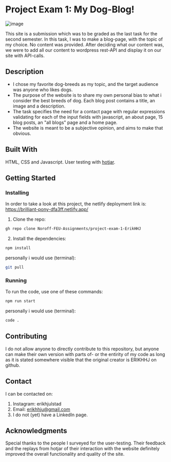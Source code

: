# Project Exam 1: My Dog-Blog!
![image](https://i.gyazo.com/3a23938f0f8f97bdd0943af2fd732694.png)

This site is a submission which was to be graded as the last task for the second semester. In this task, I was to make a blog-page, with the topic of my choice. No content was provided. After deciding what our content was, we were to add all our content to wordpress rest-API and display it on our site with API-calls. 

## Description
- I chose my favorite dog-breeds as my topic, and the target audience was anyone who likes dogs. 
- The purpose of the website is to share my own personal bias to what i consider the best breeds of dog. Each blog post contains a title, an image and a description.  
- The task specifies the need for a contact page with regular expressions validating for each of the input fields with javascript, an about page, 15 blog posts, an "all blogs" page and a home page.
- The website is meant to be a subjective opinion, and aims to make that obvious. 


## Built With
HTML, CSS and Javascript.
User testing with [hotjar](https://hotjar.com). 

## Getting Started
### Installing
In order to take a look at this project, the netlify deployment link is: https://brilliant-pony-dfa3ff.netlify.app/

1. Clone the repo:
```bash
gh repo clone Noroff-FEU-Assignments/project-exam-1-ErikHHJ
```
2. Install the dependencies:
```bash
npm install
```
personally i would use (terminal):
```bash
git pull
```
### Running
To run the code, use one of these commands: 
```bash
npm run start
```
personally i would use (terminal): 
```bash
code .
```

## Contributing
I do not allow anyone to directly contribute to this repository, but anyone can make their own version with parts of- or the entirity of my code as long as it is stated somewhere visible that the original creator is ERIKHHJ on github. 

## Contact
I can be contacted on: 
1. Instagram: erikhjulstad
2. Email: erikhhju@gmail.com
3. I do not (yet) have a LinkedIn page. 


## Acknowledgments
Special thanks to the people I surveyed for the user-testing. Their feedback and the replays from hotjar of their interaction with the website definitely improved the overall functionality and quality of the site.

